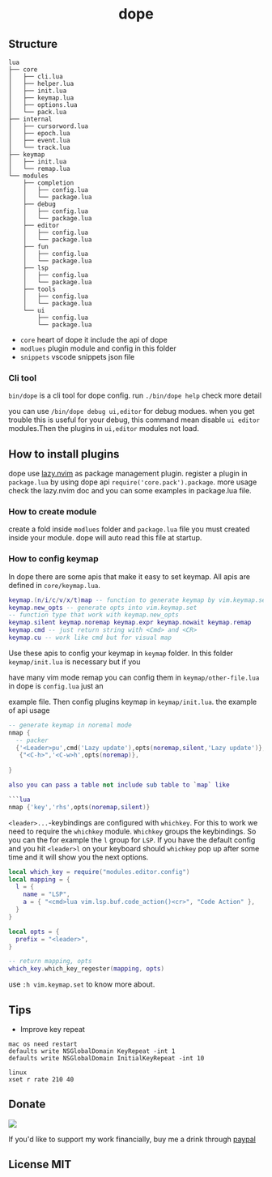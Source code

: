 <h1 align="center">
  <img
    src="https://raw.githubusercontent.com/catppuccin/catppuccin/main/assets/misc/transparent.png"
    height="30"
    width="0px"
  />
  dope
  <img
    src="https://raw.githubusercontent.com/catppuccin/catppuccin/main/assets/misc/transparent.png"
    height="30"
    width="0px"
  />
</h1>

## Structure

```
lua
├── core
│   ├── cli.lua
│   ├── helper.lua
│   ├── init.lua
│   ├── keymap.lua
│   ├── options.lua
│   └── pack.lua
├── internal
│   ├── cursorword.lua
│   ├── epoch.lua
│   ├── event.lua
│   └── track.lua
├── keymap
│   ├── init.lua
│   └── remap.lua
└── modules
    ├── completion
    │   ├── config.lua
    │   └── package.lua
    ├── debug
    │   ├── config.lua
    │   └── package.lua
    ├── editor
    │   ├── config.lua
    │   └── package.lua
    ├── fun
    │   ├── config.lua
    │   └── package.lua
    ├── lsp
    │   ├── config.lua
    │   └── package.lua
    ├── tools
    │   ├── config.lua
    │   └── package.lua
    └── ui
        ├── config.lua
        └── package.lua
```

- `core` heart of dope it include the api of dope
- `modlues` plugin module and config in this folder
- `snippets` vscode snippets json file


### Cli tool

`bin/dope` is a cli tool for dope config. run `./bin/dope help` check more detail

you can use `/bin/dope debug ui,editor` for debug modues. when you get trouble
this is useful for your debug, this command mean disable `ui editor` modules.Then
the plugins in `ui,editor` modules not load.

## How to install plugins

dope use [lazy.nvim](https://github.com/folk/lazy.nvim) as package management plugin. register a plugin in `package.lua` by using dope api `require('core.pack').package`. more usage check the
lazy.nvim doc and you can some examples in package.lua file.

### How to create module

create a fold inside `modlues` folder and `package.lua` file you must created inside your module.
dope will auto read this file at startup.


### How to config keymap

In dope there are some apis that make it easy to set keymap. All apis are defined in `core/keymap.lua`.

```lua
keymap.(n/i/c/v/x/t)map -- function to generate keymap by vim.keymap.set
keymap.new_opts -- generate opts into vim.keymap.set
-- function type that work with keymap.new_opts
keymap.silent keymap.noremap keymap.expr keymap.nowait keymap.remap
keymap.cmd -- just return string with <Cmd> and <CR>
keymap.cu -- work like cmd but for visual map
```

Use these apis to config your keymap in `keymap` folder. In this folder `keymap/init.lua` is necessary but if you

have many vim mode remap you can config them in `keymap/other-file.lua` in dope is `config.lua` just an

example file. Then config plugins keymap in `keymap/init.lua`. the example of api usage

```lua
-- generate keymap in noremal mode
nmap {
  -- packer
  {'<Leader>pu',cmd('Lazy update'),opts(noremap,silent,'Lazy update')},
   {"<C-h>",'<C-w>h',opts(noremap)},
  
}

also you can pass a table not include sub table to `map` like

```lua
nmap {'key','rhs',opts(noremap,silent)}
```

`<leader>...`-keybindings are configured with `whichkey`.
For this to work we need to require the `whichkey` module. 
`Whichkey` groups the keybindings. So you can the for example the
`l` group for `LSP`. If you have the default config and you hit `<leader>l`
on your keyboard should `whichkey` pop up after some time and it will
show you the next options.

```lua
local which_key = require("modules.editor.config")
local mapping = {
  l = {
    name = "LSP",
    a = { "<cmd>lua vim.lsp.buf.code_action()<cr>", "Code Action" },
  }
}

local opts = {
  prefix = "<leader>",
}

-- return mapping, opts
which_key.which_key_regester(mapping, opts)
```

use `:h vim.keymap.set` to know more about.



## Tips

- Improve key repeat

```
mac os need restart
defaults write NSGlobalDomain KeyRepeat -int 1
defaults write NSGlobalDomain InitialKeyRepeat -int 10

linux
xset r rate 210 40
```

## Donate

[![](https://img.shields.io/badge/PayPal-00457C?style=for-the-badge&logo=paypal&logoColor=white)](https://paypal.me/bobbyhub)

If you'd like to support my work financially, buy me a drink through [paypal](https://paypal.me/bobbyhub)

## License MIT
